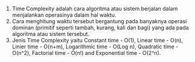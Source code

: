 1. Time Complexity adalah cara algoritma atau sistem berjalan dalam menjalankan operasinya dalam hal waktu.
2. Cara menghitung waktu tersebut bergantung pada banyaknya operasi dominan (primitif seperti tambah, kurang, kali dan bagi) yang ada pada algoritma atau sistem tersebut.
3. Jenis Time Complexity yaitu Constant time - O(1), Linear time - O(n), Linier time - O(n+m), Logarithmic time - O(Log n), Quadratic time - O(n^2), Factorial time - O(n!) and Exponential time - O(2^n).